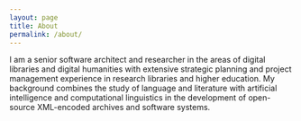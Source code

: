 ```yaml
---
layout: page
title: About
permalink: /about/
---
```


I am a senior software architect and researcher in the areas of
digital libraries and digital humanities with extensive strategic
planning and project management experience in research libraries and
higher education. My background combines the study of language and
literature with artificial intelligence and computational linguistics
in the development of open-source XML-encoded archives and software
systems.

